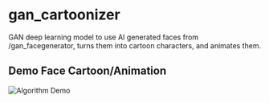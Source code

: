 # gan_cartoonizer
GAN deep learning model to use AI generated faces from /gan_facegenerator, turns them into cartoon characters, and animates them.

## Demo Face Cartoon/Animation
![Algorithm Demo](demo/animation_demo.gif)
